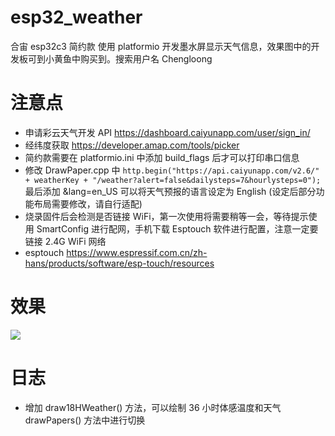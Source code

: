 # esp32_weather
合宙 esp32c3 简约款 使用 platformio 开发墨水屏显示天气信息，效果图中的开发板可到小黄鱼中购买到。搜索用户名 Chengloong

# 注意点
- 申请彩云天气开发 API https://dashboard.caiyunapp.com/user/sign_in/
- 经纬度获取 https://developer.amap.com/tools/picker
- 简约款需要在 platformio.ini 中添加 build_flags 后才可以打印串口信息
- 修改 DrawPaper.cpp 中 `http.begin("https://api.caiyunapp.com/v2.6/" + weatherKey + "/weather?alert=false&dailysteps=7&hourlysteps=0");` 最后添加 &lang=en_US 可以将天气预报的语言设定为 English (设定后部分功能布局需要修改，请自行适配)
- 烧录固件后会检测是否链接 WiFi，第一次使用将需要稍等一会，等待提示使用 SmartConfig 进行配网，手机下载 Esptouch 软件进行配置，注意一定要链接 2.4G WiFi 网络
- esptouch https://www.espressif.com.cn/zh-hans/products/software/esp-touch/resources

# 效果
![](https://images.cnblogs.com/cnblogs_com/manastudent/1792948/o_230427070030_Snipaste_2023-04-27_14-58-53.png)


# 日志
- 增加 draw18HWeather() 方法，可以绘制 36 小时体感温度和天气 drawPapers() 方法中进行切换

